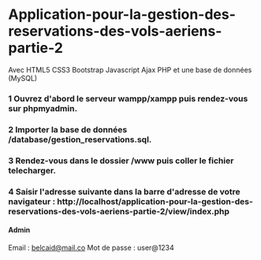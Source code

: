 # Application-pour-la-gestion-des-reservations-des-vols-aeriens-partie-2
Avec HTML5 CSS3 Bootstrap Javascript Ajax PHP et une base de données (MySQL)


### 1 Ouvrez d'abord le serveur wampp/xampp puis rendez-vous sur phpmyadmin.
### 2 Importer la base de données /database/gestion_reservations.sql.
### 3 Rendez-vous dans le dossier /www puis coller le fichier telecharger.
### 4 Saisir l'adresse suivante dans la barre d'adresse de votre navigateur : http://localhost/application-pour-la-gestion-des-reservations-des-vols-aeriens-partie-2/view/index.php 


#### Admin 
Email : belcaid@mail.co
Mot de passe : user@1234


       
